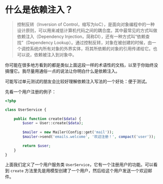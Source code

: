 # 什么是依赖注入？

> 控制反转（Inversion of Control，缩写为IoC），是面向对象编程中的一种设计原则，可以用来减低计算机代码之间的耦合度。其中最常见的方式叫做依赖注入（Dependency Injection，简称DI），还有一种方式叫“依赖查找”（Dependency Lookup）。通过控制反转，对象在被创建的时候，由一个调控系统内所有对象的外界实体，将其所依赖的对象的引用传递给它。也可以说，依赖被注入到对象中。

你可能在很多地方看到的都是类似上面这段一样的术语性的文档，以至于你始终没搞懂它。我尽量用通俗一点的说法让你明白什么是依赖注入。

可能写过单元测试的朋友会比较好理解依赖注入写法的一个好处：便于测试。

先看一个用户注册的例子：

```php
<?php

class UserService {
    
    public function create($data) {
        $user = User::create($data);
        
        $mailer = new Mailer(Config::get('mail'));
        $mailer->send('emails.welcome', '欢迎注册！', compact('user'));
        
        return $user;
    }
}

```
上面我们定义了一个用户服务类 `UserService`，它有一个注册用户的功能。可以看到 `create` 方法里先是用模型创建了一个用户，然后给这个用户发送一个欢迎邮件。

